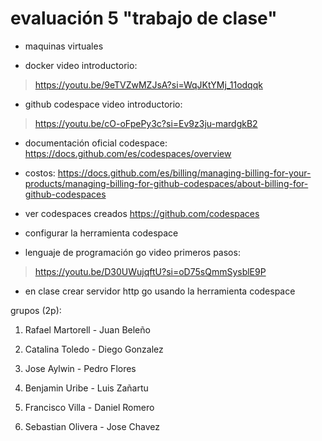 # evaluación 5 "trabajo de clase"

- maquinas virtuales

- docker
 video introductorio:
 >https://youtu.be/9eTVZwMZJsA?si=WqJKtYMj_11odqqk

- github codespace 
video introductorio:
>https://youtu.be/cO-oFpePy3c?si=Ev9z3ju-mardgkB2
- documentación oficial codespace:
https://docs.github.com/es/codespaces/overview


- costos:
https://docs.github.com/es/billing/managing-billing-for-your-products/managing-billing-for-github-codespaces/about-billing-for-github-codespaces

- ver codespaces creados
https://github.com/codespaces

- configurar la herramienta codespace

- lenguaje de programación go
video primeros pasos:
>https://youtu.be/D30UWujqftU?si=oD75sQmmSysblE9P


- en clase crear servidor http go usando la herramienta codespace



grupos (2p):

1. Rafael Martorell - Juan Beleño

2. Catalina Toledo - Diego Gonzalez 

3. Jose Aylwin - Pedro Flores

4. Benjamin Uribe - Luis Zañartu

5. Francisco Villa - Daniel Romero

6. Sebastian Olivera - Jose Chavez
